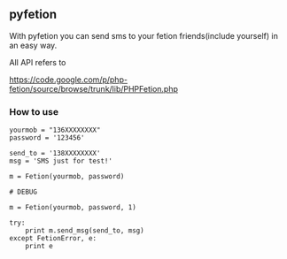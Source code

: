 ## pyfetion

With pyfetion you can send sms to your fetion friends(include yourself) in an easy way.

All API refers to 

https://code.google.com/p/php-fetion/source/browse/trunk/lib/PHPFetion.php

### How to use

```
yourmob = "136XXXXXXXX"
password = '123456'

send_to = '138XXXXXXXX'
msg = 'SMS just for test!'

m = Fetion(yourmob, password)

# DEBUG

m = Fetion(yourmob, password, 1)

try:
    print m.send_msg(send_to, msg)
except FetionError, e:
    print e
```
